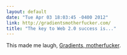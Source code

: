 ```yaml
---
layout: default
date: "Tue Apr 03 18:03:45 -0400 2012"
link: http://gradientsmotherfucker.com/
title: "The key to Web 2.0 success is..."
---
```


This made me laugh, [Gradients, motherfucker](http://gradientsmotherfucker.com/).
